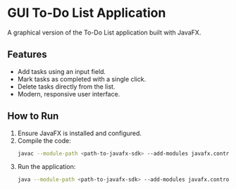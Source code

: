 
# GUI To-Do List Application

A graphical version of the To-Do List application built with JavaFX.

## Features
- Add tasks using an input field.
- Mark tasks as completed with a single click.
- Delete tasks directly from the list.
- Modern, responsive user interface.

## How to Run
1. Ensure JavaFX is installed and configured.
2. Compile the code:
   ```bash
   javac --module-path <path-to-javafx-sdk> --add-modules javafx.controls ToDoListGUI.java
   ```
3. Run the application:
   ```bash
   java --module-path <path-to-javafx-sdk> --add-modules javafx.controls ToDoListGUI
   ```

